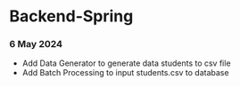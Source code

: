 # Backend-Spring

### 6 May 2024
- Add Data Generator to generate data students to csv file
- Add Batch Processing to input students.csv to database